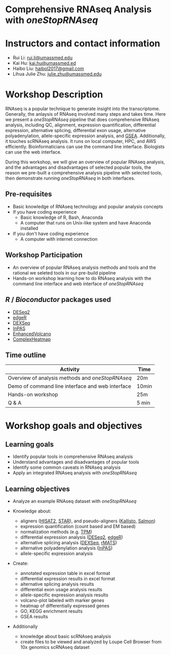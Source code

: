# Comprehensive RNAseq Analysis with *oneStopRNAseq*

# Instructors and contact information
- Rui Li: rui.li@umassmed.edu
- Kai Hu: kai.hu@umassmed.ed
- Haibo Liu: haibol2017@gmail.com
- Lihua Julie Zhu: julie.zhu@umassmed.edu

# Workshop Description

RNAseq is a popular technique to generate insight into the transcriptome. Generally, the anlaysis of RNAseq involved many steps and takes time. Here we present a *oneStopRNAseq* pipeline that does comprehensive RNAseq analysis, including QC, alignment, expression quantification, differential expression, alternative splicing, differential exon usage, alternative polyadenylation, allele-specific expression analysis, and [GSEA][11]. Additionally, it touches scRNAseq analysis. It runs on local computer, HPC, and AWS efficiently. Bioinformaticians can use the command line interface. Biologists can use the web interface.

During this workshop, we will give an overview of popular RNAseq analysis, and the advantages and disadvantages of selected popular tools, the reason we pre-built a comprehensive analysis pipeline with selected tools, then demonstrate running *oneStopRNAseq* in both interfaces.

## Pre-requisites
* Basic knowledge of RNAseq technology and popular analysis concepts
* If you have coding experience
    * Basic knowledge of R, Bash, Anaconda 
    * A computer that runs on Unix-like system and have Anaconda installed
* If you don't have coding experience
    * A computer with internet connection

## Workshop Participation

* An overview of popular RNAseq analysis methods and tools and the rational we seleted tools in our pre-build pipeline
* Hands-on workshop learning how to do RNAseq analysis with the command line interface and web interface of *oneStopRNAseq*

## _R_ / _Bioconductor_ packages used

* [DESeq2][7] 
* [edgeR][15]
* [DEXSeq][14]
* [InPAS][18]
* [EnhancedVolcano][9]
* [ComplexHeatmap][10]

## Time outline


| Activity                     | Time |
|------------------------------|------|
| Overview of analysis methods and *oneStopRNAseq* | 20m|
| Demo of command line interface and web interface  | 10min |
| Hands-on workshop | 25m |
| Q & A| 5 min|

# Workshop goals and objectives

## Learning goals

* Identify popular tools in comprehensive RNAseq analysis
* Understand advantages and disadvantages of popular tools
* Identify some common caveats in RNAseq analysis
* Apply an integrated RNAseq analysis with *oneStopRNAseq*

## Learning objectives

* Analyze an example RNAseq dataset with *oneStopRNAseq*
* Knowledge about:
    * aligners ([HISAT2][1], [STAR][2]), and pseudo-aligners ([Kallisto][3], [Salmon][4])
    * expression quantification (count based and EM based)
    * normalization methods (e.g. [TPM][6])
    * differential expression analysis ([DESeq2][7], [edgeR][15])
    * alternative splicing analysis ([DEXSeq][14], [rMATS][16])
    * alternative polyadenylation analysis ([InPAS][18])
    * allele-specific expression analysis
    
* Create: 
    * annotated expression table in excel format
    * differential expression results in excel format
    * alternative splicing analysis results
    * differential exon usage analysis results
    * allele-specific expression analysis results
    * volcano-plot labeled with marker genes
    * heatmap of differentially expressed genes
    * GO, KEGG enrichment results
    * GSEA results
    
    
* Additionally
    * knowledge about basic scRNAseq analysis
    * create files to be viewed and analyzed by Loupe Cell Browser from 10x genomics scRNAseq dataset


[1]: http://daehwankimlab.github.io/hisat2/ "HISAT2"
[2]: https://www.ncbi.nlm.nih.gov/pmc/articles/PMC3530905/ "STAR"
[3]: https://www.nature.com/articles/nbt.3519 "Kallisto"
[4]: https://www.ncbi.nlm.nih.gov/pmc/articles/PMC5600148/ "Salmon"
[5]: https://www.gencodegenes.org/ "GENCODE"
[6]: https://www.rna-seqblog.com/rpkm-fpkm-and-tpm-clearly-explained/ "TPM"
[7]: https://bioconductor.org/packages/release/bioc/html/DESeq2.html "DESeq2"
[8]: https://bioconductor.org/packages/release/bioc/html/ChIPpeakAnno.html "ChIPpeakAnno"
[9]: https://bioconductor.org/packages/release/bioc/html/EnhancedVolcano.html "EnhancedVolcano"
[10]: https://bioconductor.org/packages/release/bioc/html/ComplexHeatmap.html "ComplexHeatmap"
[11]: https://www.gsea-msigdb.org/gsea/index.jsp "GSEA"
[12]: http://www.pantherdb.org "PANTHER"
[13]: https://www.ncbi.nlm.nih.gov/pubmed/24227677 "featureCounts"
[14]: https://bioconductor.org/packages/release/bioc/html/DEXSeq.html "DEXSeq"
[15]: https://bioconductor.org/packages/release/bioc/html/edgeR.html "edgeR"
[16]: https://www.ncbi.nlm.nih.gov/pmc/articles/PMC4280593/ "rMATS"
[17]: https://satijalab.org/seurat/ "SEURAT"
[18]: https://bioconductor.org/packages/release/bioc/html/InPAS.html "InPAS"
